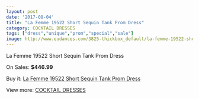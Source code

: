 ```yaml
---
layout: post
date: '2017-08-04'
title: "La Femme 19522 Short Sequin Tank Prom Dress"
category: COCKTAIL DRESSES
tags: ["dress","unique","prom","special","sale"]
image: http://www.eudances.com/3825-thickbox_default/la-femme-19522-short-sequin-tank-prom-dress.jpg
---
```

La Femme 19522 Short Sequin Tank Prom Dress

On Sales: **$446.99**
<a href="https://www.eudances.com/en/cocktail-dresses/1275-la-femme-19522-short-sequin-tank-prom-dress.html"><amp-img layout="responsive" width="600" height="600" src="//www.eudances.com/3825-thickbox_default/la-femme-19522-short-sequin-tank-prom-dress.jpg" alt="La Femme 19522 Short Sequin Tank Prom Dress 0" /></a>
<a href="https://www.eudances.com/en/cocktail-dresses/1275-la-femme-19522-short-sequin-tank-prom-dress.html"><amp-img layout="responsive" width="600" height="600" src="//www.eudances.com/3826-thickbox_default/la-femme-19522-short-sequin-tank-prom-dress.jpg" alt="La Femme 19522 Short Sequin Tank Prom Dress 1" /></a>

Buy it: [La Femme 19522 Short Sequin Tank Prom Dress](https://www.eudances.com/en/cocktail-dresses/1275-la-femme-19522-short-sequin-tank-prom-dress.html "La Femme 19522 Short Sequin Tank Prom Dress")

View more: [COCKTAIL DRESSES](https://www.eudances.com/en/14-cocktail-dresses "COCKTAIL DRESSES")